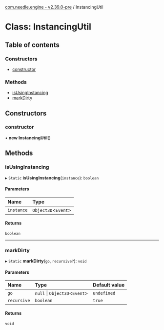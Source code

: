 [com.needle.engine - v2.39.0-pre](../README.md) / InstancingUtil

# Class: InstancingUtil

## Table of contents

### Constructors

- [constructor](InstancingUtil.md#constructor)

### Methods

- [isUsingInstancing](InstancingUtil.md#isusinginstancing)
- [markDirty](InstancingUtil.md#markdirty)

## Constructors

### constructor

• **new InstancingUtil**()

## Methods

### isUsingInstancing

▸ `Static` **isUsingInstancing**(`instance`): `boolean`

#### Parameters

| Name | Type |
| :------ | :------ |
| `instance` | `Object3D`<`Event`\> |

#### Returns

`boolean`

___

### markDirty

▸ `Static` **markDirty**(`go`, `recursive?`): `void`

#### Parameters

| Name | Type | Default value |
| :------ | :------ | :------ |
| `go` | ``null`` \| `Object3D`<`Event`\> | `undefined` |
| `recursive` | `boolean` | `true` |

#### Returns

`void`
